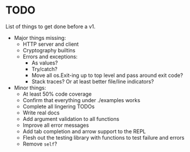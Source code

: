 # TODO

List of things to get done before a v1.

* Major things missing:
    * HTTP server and client
    * Cryptography builtins
    * Errors and exceptions:
        * As values?
        * Try/catch?
        * Move all os.Exit-ing up to top level and pass around exit code?
        * Stack traces? Or at least better file/line indicators?
* Minor things:
    * At least 50% code coverage
    * Confirm that everything under ./examples works
    * Complete all lingering TODOs
    * Write real docs
    * Add argument validation to all functions
    * Improve all error messages
    * Add tab completion and arrow support to the REPL
    * Flesh out the testing library with functions to test failure and errors
    * Remove `self`?

